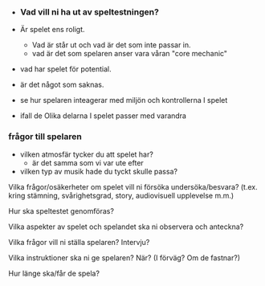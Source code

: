 - ### Vad vill ni ha ut av speltestningen?

- Är spelet ens roligt.
	- Vad är står ut och vad är det som inte passar in.
	- vad är det som spelaren anser vara våran "core mechanic"
- vad har spelet för potential.
- är det något som saknas.
- se hur spelaren inteagerar med miljön och kontrollerna I spelet
- ifall de Olika delarna I spelet passer med varandra


### frågor till spelaren

- vilken atmosfär tycker du att spelet har?
	- är det samma som vi var ute efter
- vilken typ av musik hade du tyckt skulle passa?



Vilka frågor/osäkerheter om spelet vill ni försöka undersöka/besvara? (t.ex. kring stämning, svårighetsgrad, story, audiovisuell upplevelse m.m.)

Hur ska speltestet genomföras?

Vilka aspekter av spelet och spelandet ska ni observera och anteckna?

Vilka frågor vill ni ställa spelaren? Intervju?

Vilka instruktioner ska ni ge spelaren? När? (I förväg? Om de fastnar?)

Hur länge ska/får de spela?